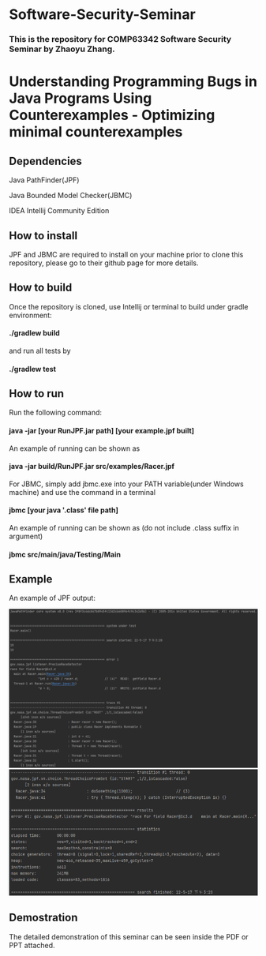 # Software-Security-Seminar

### This is the repository for COMP63342 Software Security Seminar by Zhaoyu Zhang.

# Understanding Programming Bugs in Java Programs Using Counterexamples - Optimizing minimal counterexamples

## Dependencies
Java PathFinder(JPF)

Java Bounded Model Checker(JBMC)

IDEA Intellij Community Edition

## How to install
JPF and JBMC are required to install on your machine prior to clone this repository, please go to their github page for more details.

## How to build
Once the repository is cloned, use Intellij or terminal to build under gradle environment:

<div class="row">
  <div class="col-md-6 col-md-offset-3">
    <h4>./gradlew build</h1>
  </div>
</div>

and run all tests by

<div class="row">
  <div class="col-md-6 col-md-offset-3">
    <h4>./gradlew test</h1>
  </div>
</div>

## How to run
Run the following command:

<div class="row">
  <div class="col-md-6 col-md-offset-3">
    <h4>java -jar [your RunJPF.jar path] [your example.jpf built]</h1>
  </div>
</div>

An example of running can be shown as

<div class="row">
  <div class="col-md-6 col-md-offset-3">
    <h4>java -jar build/RunJPF.jar src/examples/Racer.jpf</h1>
  </div>
</div>

For JBMC, simply add jbmc.exe into your PATH variable(under Windows machine) and use the command in a terminal


<div class="row">
  <div class="col-md-6 col-md-offset-3">
    <h4>jbmc [your java '.class' file path]</h1>
  </div>
</div>

An example of running can be shown as (do not include .class suffix in argument)

<div class="row">
  <div class="col-md-6 col-md-offset-3">
    <h4>jbmc src/main/java/Testing/Main</h1>
  </div>
</div>

## Example

An example of JPF output:

![image screenshot1](./screenshot1.png)
![image screenshot2](./screenshot2.png)

## Demostration
The detailed demonstration of this seminar can be seen inside the PDF or PPT attached.
